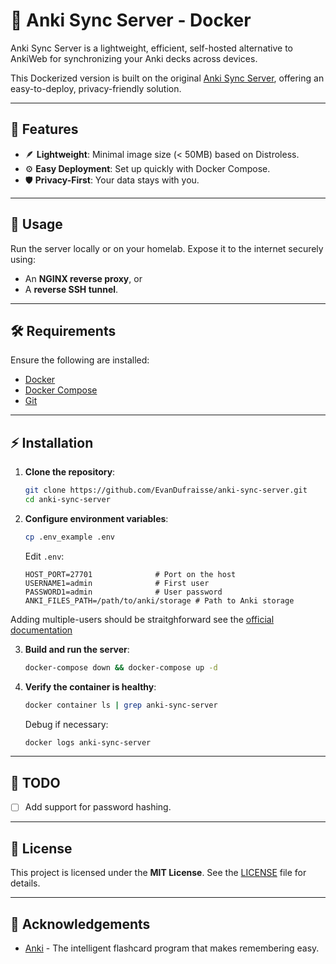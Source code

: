 # 🚀 Anki Sync Server - Docker

Anki Sync Server is a lightweight, efficient, self-hosted alternative to AnkiWeb for synchronizing your Anki decks across devices. 

This Dockerized version is built on the original [Anki Sync Server](https://github.com/ankitects/anki/blob/main/docs/syncserver/Dockerfile.distroless), offering an easy-to-deploy, privacy-friendly solution.

---

## 🌟 Features

- 🪶 **Lightweight**: Minimal image size (< 50MB) based on Distroless.
- ⚙️ **Easy Deployment**: Set up quickly with Docker Compose.
- 🛡️ **Privacy-First**: Your data stays with you.

---

## 📖 Usage

Run the server locally or on your homelab. Expose it to the internet securely using:
- An **NGINX reverse proxy**, or
- A **reverse SSH tunnel**.

---

## 🛠️ Requirements

Ensure the following are installed:

- [Docker](https://www.docker.com/)
- [Docker Compose](https://docs.docker.com/compose/)
- [Git](https://git-scm.com/)

---

## ⚡ Installation

1. **Clone the repository**:
    ```bash
    git clone https://github.com/EvanDufraisse/anki-sync-server.git
    cd anki-sync-server
    ```

2. **Configure environment variables**:
    ```bash
    cp .env_example .env
    ```

    Edit `.env`:
    ```env
    HOST_PORT=27701              # Port on the host
    USERNAME1=admin              # First user
    PASSWORD1=admin              # User password
    ANKI_FILES_PATH=/path/to/anki/storage # Path to Anki storage
    ```

Adding multiple-users should be straitghforward see the [official documentation](https://docs.ankiweb.net/sync-server.html)

3. **Build and run the server**:
    ```bash
    docker-compose down && docker-compose up -d
    ```

4. **Verify the container is healthy**:
    ```bash
    docker container ls | grep anki-sync-server
    ```

    Debug if necessary:
    ```bash
    docker logs anki-sync-server
    ```

---

## 📝 TODO

- [ ] Add support for password hashing.

---

## 📜 License

This project is licensed under the **MIT License**. See the [LICENSE](LICENSE) file for details.

---

## 🙌 Acknowledgements

- [Anki](https://apps.ankiweb.net/) - The intelligent flashcard program that makes remembering easy.
